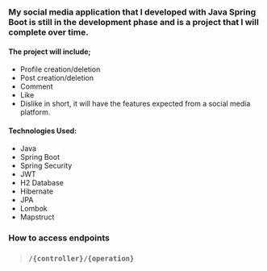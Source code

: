 ### My social media application that I developed with Java Spring Boot is still in the development phase and is a project that I will complete over time.

#### The project will include;
- Profile creation/deletion
- Post creation/deletion
- Comment
- Like
- Dislike
in short, it will have the features expected from a social media platform.

#### Technologies Used:
- Java
- Spring Boot
- Spring Security
- JWT
- H2 Database
- Hibernate
- JPA
- Lombok
- Mapstruct

### How to access endpoints 
> ### `/{controller}/{operation}` 

